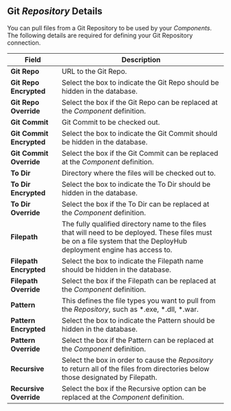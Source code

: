
## Git _Repository_ Details

You can pull files from a Git Repository to be used by your _Components_.  The following details are required for defining your Git Repository connection.

| Field                    | Description                                                                                                                                                             |
|--------------------------|-------------------------------------------------------------------------------------------------------------------------------------------------------------------------|
| **Git Repo**             | URL to the Git Repo.                                                                                                                                                    |
| **Git Repo Encrypted**   | Select the box to indicate the Git Repo should be hidden in the database.                                                                                               |
| **Git Repo Override**    | Select the box if the Git Repo can be replaced at the _Component_ definition.                                                                                           |
| **Git Commit**           | Git Commit to be checked out.                                                                                                                                           |
| **Git Commit Encrypted** | Select the box to indicate the Git Commit should be hidden in the database.                                                                                             |
| **Git Commit Override**  | Select the box if the Git Commit can be replaced at the _Component_ definition.                                                                                         |
| **To Dir**               | Directory where the files will be checked out to.                                                                                                                       |
| **To Dir Encrypted**     | Select the box to indicate the To Dir should be hidden in the database.                                                                                                 |
| **To Dir Override**      | Select the box if the To Dir can be replaced at the _Component_ definition.                                                                                             |
| **Filepath**             | The fully qualified directory name to the files that will need to be deployed. These files must be on a file system that the DeployHub deployment engine has access to. |
| **Filepath Encrypted**   | Select the box to indicate the Filepath name should be hidden in the database.                                                                                          |
| **Filepath Override**    | Select the box if the Filepath can be replaced at the _Component_ definition.                                                                                           |
| **Pattern**              | This defines the file types you want to pull from the _Repository_, such as \*.exe, \*.dll, \*.war.                                                                     |
| **Pattern Encrypted**    | Select the box to indicate the Pattern should be hidden in the database.                                                                                                |
| **Pattern Override**     | Select the box if the Pattern can be replaced at the _Component_ definition.                                                                                            |
| **Recursive**            | Select the box in order to cause the _Repository_ to return all of the files from directories below those designated by Filepath.                                       |
| **Recursive Override**   | Select the box if the Recursive option can be replaced at the _Component_ definition.                                                                                   |
